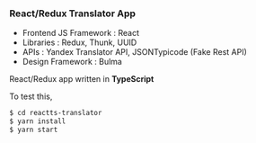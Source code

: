 ### React/Redux Translator App

 - Frontend JS Framework : React
 - Libraries :  Redux, Thunk, UUID
 - APIs : Yandex Translator API, JSONTypicode (Fake Rest API) 
 - Design Framework : Bulma
 
React/Redux app written in **TypeScript**

To test this, 
```sh
$ cd reactts-translator
$ yarn install
$ yarn start
```